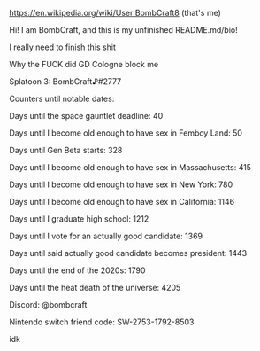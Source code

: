 https://en.wikipedia.org/wiki/User:BombCraft8 (that's me)

Hi! I am BombCraft, and this is my unfinished README.md/bio!

I really need to finish this shit

Why the FUCK did GD Cologne block me

Splatoon 3: BombCraft♪#2777

Counters until notable dates:

Days until the space gauntlet deadline: 40

Days until I become old enough to have sex in Femboy Land: 50

Days until Gen Beta starts: 328

Days until I become old enough to have sex in Massachusetts: 415

Days until I become old enough to have sex in New York: 780

Days until I become old enough to have sex in California: 1146

Days until I graduate high school: 1212

Days until I vote for an actually good candidate: 1369

Days until said actually good candidate becomes president: 1443

Days until the end of the 2020s: 1790

Days until the heat death of the universe: 4205

Discord: @bombcraft

Nintendo switch friend code: SW-2753-1792-8503

idk
